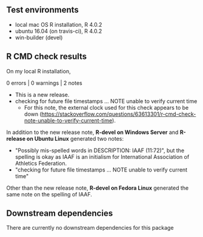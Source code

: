 ## Test environments
* local mac OS R installation, R 4.0.2
* ubuntu 16.04 (on travis-ci), R 4.0.2
* win-builder (devel)

## R CMD check results

On my local R installation,

0 errors | 0 warnings | 2 notes

* This is a new release.
* checking for future file timestamps ... NOTE
  unable to verify current time
  * For this note, the external clock used for this check appears to be down (https://stackoverflow.com/questions/63613301/r-cmd-check-note-unable-to-verify-current-time).

In addition to the new release note, **R-devel on Windows Server** and **R-release on Ubuntu Linux** generated two notes:

* "Possibly mis-spelled words in DESCRIPTION: IAAF (11:72)", but the spelling is okay as IAAF is an initialism for International Association of Athletics Federation.
* "checking for future file timestamps ... NOTE unable to verify current time"

Other than the new release note, **R-devel on Fedora Linux** generated the same note on the spelling of IAAF.

## Downstream dependencies

There are currently no downstream dependencies for this package

